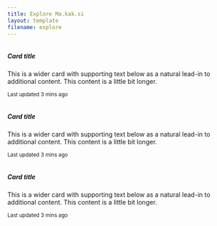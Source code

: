 ```yaml
---
title: Explore Ma.kak.si
layout: template
filename: explore
--- 
```

<title>Explore Ma.kak.si</title>
<div class="card mb-12">
  <div class="row g-0">
    <div class="col-md-4">
      <img src="static/img/1.gif" class="img-fluid rounded-start" alt="">
    </div>
    <div class="col-md-8">
      <div class="card-body">
        <h5 class="card-title">Card title</h5>
        <p class="card-text">This is a wider card with supporting text below as a natural lead-in to additional content. This content is a little bit longer.</p>
        <p class="card-text"><small class="text-muted">Last updated 3 mins ago</small></p>
      </div>
    </div>
  </div>
</div>
<div class="card mb-3" style="max-width: 540px;">
  <div class="row g-0">
    <div class="col-md-4">
      <img src="static/img/1.gif" class="img-fluid rounded-start" alt="">
    </div>
    <div class="col-md-8">
      <div class="card-body">
        <h5 class="card-title">Card title</h5>
        <p class="card-text">This is a wider card with supporting text below as a natural lead-in to additional content. This content is a little bit longer.</p>
        <p class="card-text"><small class="text-muted">Last updated 3 mins ago</small></p>
      </div>
    </div>
  </div>
</div>
<div class="card mb-3" style="max-width: 540px;">
  <div class="row g-0">
    <div class="col-md-4">
      <img src="static/img/1.gif" class="img-fluid rounded-start" alt="">
    </div>
    <div class="col-md-8">
      <div class="card-body">
        <h5 class="card-title">Card title</h5>
        <p class="card-text">This is a wider card with supporting text below as a natural lead-in to additional content. This content is a little bit longer.</p>
        <p class="card-text"><small class="text-muted">Last updated 3 mins ago</small></p>
      </div>
    </div>
  </div>
</div>